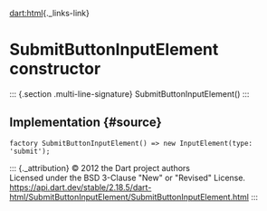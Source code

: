 [dart:html](../../dart-html/dart-html-library){._links-link}

SubmitButtonInputElement constructor
====================================

::: {.section .multi-line-signature}
SubmitButtonInputElement()
:::

Implementation {#source}
--------------

``` {.language-dart data-language="dart"}
factory SubmitButtonInputElement() => new InputElement(type: 'submit');
```

::: {._attribution}
© 2012 the Dart project authors\
Licensed under the BSD 3-Clause \"New\" or \"Revised\" License.\
<https://api.dart.dev/stable/2.18.5/dart-html/SubmitButtonInputElement/SubmitButtonInputElement.html>
:::
